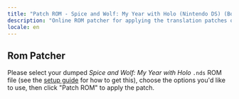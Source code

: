 ```yaml
---
title: "Patch ROM - Spice and Wolf: My Year with Holo (Nintendo DS) (Boku to Holo no Ichinen)"
description: "Online ROM patcher for applying the translation patches of Spice and Wolf: My Year with Holo (Boku to Holo no Ichinen)"
locale: en
---
```


## Rom Patcher

Please select your dumped _Spice and Wolf: My Year with Holo_ `.nds` ROM file (see the [setup guide](/holo/guide/nds) for how to get this), choose the options you'd like to use, then click "Patch ROM" to apply the patch.
